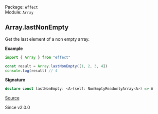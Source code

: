 Package: `effect`<br />
Module: `Array`<br />

## Array.lastNonEmpty

Get the last element of a non empty array.

**Example**

```ts
import { Array } from "effect"

const result = Array.lastNonEmpty([1, 2, 3, 4])
console.log(result) // 4
```

**Signature**

```ts
declare const lastNonEmpty: <A>(self: NonEmptyReadonlyArray<A>) => A
```

[Source](https://github.com/Effect-TS/effect/tree/main/packages/effect/src/Array.ts#L725)

Since v2.0.0